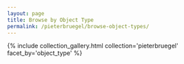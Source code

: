 ```yaml
---
layout: page
title: Browse by Object Type
permalink: /pieterbruegel/browse-object-types/
---
```


{% include collection_gallery.html collection='pieterbruegel' facet_by='object_type' %}
